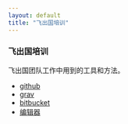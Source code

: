 ```yaml
---
layout: default
title: "飞出国培训"
---
```


### 飞出国培训

飞出国团队工作中用到的工具和方法。

- [github](tools/github.html)
- [grav](tools/grav.html)
- [bitbucket](tools/bitbucket.html)
- [编辑器](tools/editors.html)
